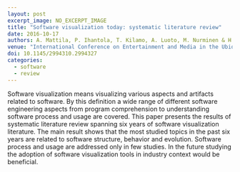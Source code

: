```yaml
---
layout: post
excerpt_image: NO_EXCERPT_IMAGE
title: "Software visualization today: systematic literature review"
date: 2016-10-17
authors: A. Mattila, P. Ihantola, T. Kilamo, A. Luoto, M. Nurminen & H. Väätäjä
venue: "International Conference on Entertainment and Media in the Ubiquitous Era"
doi: 10.1145/2994310.2994327
categories:
  - software
  - review
---
```

Software visualization means visualizing various aspects and artifacts related to software. By this definition a wide range of different software engineering aspects from program comprehension to understanding software process and usage are covered. This paper presents the results of systematic literature review spanning six years of software visualization literature. The main result shows that the most studied topics in the past six years are related to software structure, behavior and evolution. Software process and usage are addressed only in few studies. In the future studying the adoption of software visualization tools in industry context would be beneficial.
